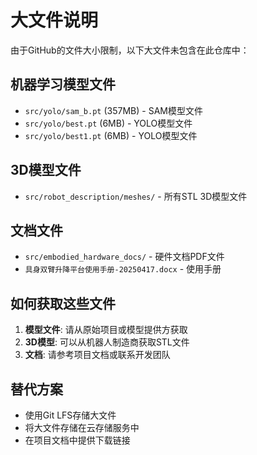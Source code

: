 # 大文件说明

由于GitHub的文件大小限制，以下大文件未包含在此仓库中：

## 机器学习模型文件
- `src/yolo/sam_b.pt` (357MB) - SAM模型文件
- `src/yolo/best.pt` (6MB) - YOLO模型文件
- `src/yolo/best1.pt` (6MB) - YOLO模型文件

## 3D模型文件
- `src/robot_description/meshes/` - 所有STL 3D模型文件

## 文档文件
- `src/embodied_hardware_docs/` - 硬件文档PDF文件
- `具身双臂升降平台使用手册-20250417.docx` - 使用手册

## 如何获取这些文件

1. **模型文件**: 请从原始项目或模型提供方获取
2. **3D模型**: 可以从机器人制造商获取STL文件
3. **文档**: 请参考项目文档或联系开发团队

## 替代方案

- 使用Git LFS存储大文件
- 将大文件存储在云存储服务中
- 在项目文档中提供下载链接
